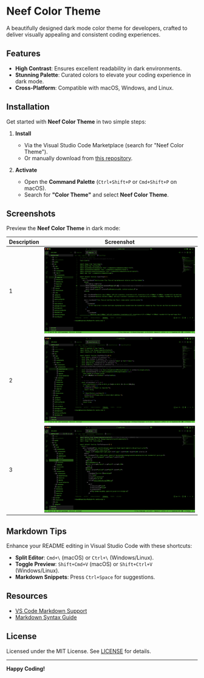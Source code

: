 # Neef Color Theme

A beautifully designed dark mode color theme for developers, crafted to deliver visually appealing and consistent coding experiences.

## Features

- **High Contrast**: Ensures excellent readability in dark environments.
- **Stunning Palette**: Curated colors to elevate your coding experience in dark mode.
- **Cross-Platform**: Compatible with macOS, Windows, and Linux.

## Installation

Get started with **Neef Color Theme** in two simple steps:

1. **Install**

   - Via the Visual Studio Code Marketplace (search for "Neef Color Theme").
   - Or manually download from [this repository](https://github.com/KhwanNon/neef-color-theme?tab=readme-ov-file).

2. **Activate**
   - Open the **Command Palette** (`Ctrl+Shift+P` or `Cmd+Shift+P` on macOS).
   - Search for **"Color Theme"** and select **Neef Color Theme**.

## Screenshots

Preview the **Neef Color Theme** in dark mode:

| Description | Screenshot                        |
| ----------- | --------------------------------- |
| 1           | ![Dark Mode](assets/screen-1.png) |
| 2           | ![Code](assets/screen-2.png)      |
| 3           | ![Terminal](assets/screen-3.png)  |

## Markdown Tips

Enhance your README editing in Visual Studio Code with these shortcuts:

- **Split Editor**: `Cmd+\` (macOS) or `Ctrl+\` (Windows/Linux).
- **Toggle Preview**: `Shift+Cmd+V` (macOS) or `Shift+Ctrl+V` (Windows/Linux).
- **Markdown Snippets**: Press `Ctrl+Space` for suggestions.

## Resources

- [VS Code Markdown Support](http://code.visualstudio.com/docs/languages/markdown)
- [Markdown Syntax Guide](https://help.github.com/articles/markdown-basics/)

## License

Licensed under the MIT License. See [LICENSE](LICENSE) for details.

---

**Happy Coding!**
